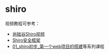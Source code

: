 # shiro

视频教程可参考：

+ [尚硅谷Shiro视频](https://ke.qq.com/course/212217)
+ [Shiro安全框架](https://ke.qq.com/course/197393)
+ [01_shiro初步_第一个web项目的搭建](http://video.tudou.com/v/XMTc4OTE4Nzk5Mg==.html?spm=a2hzp.8253869.0.0)等系列课程
